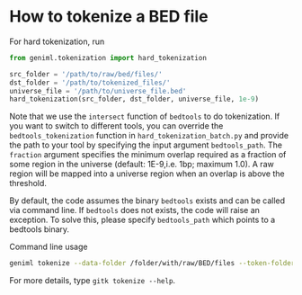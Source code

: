 # How to tokenize a BED file


For hard tokenization, run

```python
from geniml.tokenization import hard_tokenization

src_folder = '/path/to/raw/bed/files/'
dst_folder = '/path/to/tokenized_files/'
universe_file = '/path/to/universe_file.bed'
hard_tokenization(src_folder, dst_folder, universe_file, 1e-9)
```

Note that we use the `intersect` function of `bedtools` to do tokenization. If you want to switch to different tools, you can override the `bedtools_tokenization` function in `hard_tokenization_batch.py` and provide the path to your tool by specifying the input argument `bedtools_path`. The `fraction` argument specifies the minimum overlap required as a fraction of some region in the universe (default: 1E-9,i.e. 1bp; maximum 1.0). A raw region will be mapped into a universe region when an overlap is above the threshold.

By default, the code assumes the binary `bedtools` exists and can be called via command line. If `bedtools` does not exists, the code will raise an exception. To solve this, please specify `bedtools_path` which points to a bedtools binary.

Command line usage
```bash
geniml tokenize --data-folder /folder/with/raw/BED/files --token-folder ./tokens --universe /universe/file --bedtools-path bedtools
```

For more details, type `gitk tokenize --help`.
